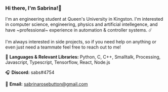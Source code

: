 ### Hi there, I'm Sabrina!🌌

I'm an engineering student at Queen's University in Kingston. I'm interested in computer science, engineering, physics and artificial intellegence, and have \~professional\~ experience in automation & controller systems. ☄️

I'm always interested in side projects, so if you need help on anything or even just need a teammate feel free to reach out to me!

🌊 **Languages & Relevant Libraries:** Python, C, C++, Smalltalk, Processing, Javascript, Typescript, Tensorflow, React, Node.js

🎧 **Discord:** sabs#4754

📨 **Email:** sabrinarosebutton@gmail.com

